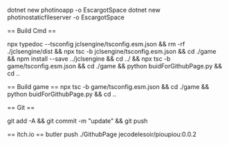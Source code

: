 dotnet new photinoapp -o EscargotSpace
dotnet new photinostaticfileserver -o EscargotSpace

== Build Cmd ==

npx typedoc --tsconfig jclsengine/tsconfig.esm.json && rm -rf ./jclsengine/dist && npx tsc -b jclsengine/tsconfig.esm.json && cd ./game && npm install --save ../jclsengine && cd ../ && npx tsc -b game/tsconfig.esm.json && cd ./game && python buidForGithubPage.py && cd ..

== Build game ==
npx tsc -b game/tsconfig.esm.json && cd ./game && python buidForGithubPage.py && cd ..

== Git ==

git add -A && git commit -m "update" && git push


== itch.io ==
butler push ./GithubPage jecodelesoir/pioupiou:0.0.2